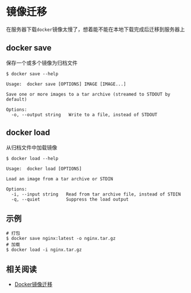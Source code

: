 
# 镜像迁移

在服务器下载`docker`镜像太慢了，想着能不能在本地下载完成后迁移到服务器上

## docker save

保存一个或多个镜像为归档文件

```
$ docker save --help

Usage:	docker save [OPTIONS] IMAGE [IMAGE...]

Save one or more images to a tar archive (streamed to STDOUT by default)

Options:
  -o, --output string   Write to a file, instead of STDOUT
```

## docker load

从归档文件中加载镜像

```
$ docker load --help

Usage:	docker load [OPTIONS]

Load an image from a tar archive or STDIN

Options:
  -i, --input string   Read from tar archive file, instead of STDIN
  -q, --quiet          Suppress the load output
```

## 示例

```
# 打包
$ docker save nginx:latest -o nginx.tar.gz
# 加载
$ docker load -i nginx.tar.gz
```

## 相关阅读

* [Docker镜像迁移](https://blog.csdn.net/sunbocong/article/details/78928535)